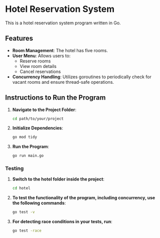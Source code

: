 # Hotel Reservation System

This is a hotel reservation system program written in Go.

## Features

- **Room Management**: The hotel has five rooms.
- **User Menu**: Allows users to:
  - Reserve rooms
  - View room details
  - Cancel reservations
- **Concurrency Handling**: Utilizes goroutines to periodically check for vacant rooms and ensure thread-safe operations.

## Instructions to Run the Program

1. **Navigate to the Project Folder**:
   ```bash
   cd path/to/your/project
   ```

2. **Initialize Dependencies**:
    ```bash
    go mod tidy
    ```

3. **Run the Program**:
    ```bash
    go run main.go
    ```

### Testing

1. **Switch to the hotel folder inside the project**: 
    ```bash
    cd hotel
    ```

2. **To test the functionality of the program, including concurrency, use the following commands**:
    ```bash
    go test -v
    ```

3. **For detecting race conditions in your tests, run**:
    ```bash
    go test -race
    ```